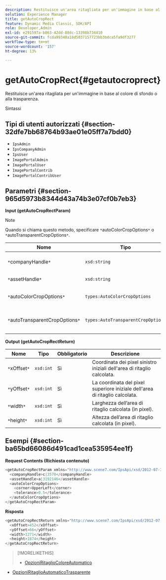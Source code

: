 ```yaml
---
description: Restituisce un'area ritagliata per un'immagine in base al colore di sfondo o alla trasparenza.
solution: Experience Manager
title: getAutoCropRect
feature: Dynamic Media Classic, SDK/API
role: Developer,Admin
exl-id: e291597a-b863-42dd-88dc-13398b734410
source-git-commit: fcda99340a18d5037157723bb3bdca5fa9df3277
workflow-type: tm+mt
source-wordcount: '157'
ht-degree: 13%

---
```


# getAutoCropRect{#getautocroprect}

Restituisce un&#39;area ritagliata per un&#39;immagine in base al colore di sfondo o alla trasparenza.

Sintassi

## Tipi di utenti autorizzati {#section-32dfe7bb68764b93ae01e05ff7a7bdd0}

* `IpsAdmin`
* `IpsCompanyAdmin`
* `IpsUser`
* `ImagePortalAdmin`
* `ImagePortalUser`
* `ImagePortalContrib`
* `ImagePortalContribUser`

## Parametri {#section-965d5973b8344d43a74b3e07cf0b7eb3}

**Input (getAutoCropRectParam)**

>[!NOTE]
>
>Quando si chiama questo metodo, specificare `*`autoColorCropOptions`*` o `*`autoTransparentCropOptions`*`.

| Nome | Tipo | Obbligatorio | Descrizione |
|---|---|---|---|
| `*`companyHandle`*` | `xsd:string` | Sì | L’handle dell’azienda con la risorsa con cui desideri lavorare. |
| `*`assetHandle`*` | `xsd:string` | Sì | Il handle della risorsa con cui desideri lavorare. |
| `*`autoColorCropOptions`*` | `types:AutoColorCropOptions` | No | Calcola il rettangolo di ritaglio in base al colore. Vedere [Opzioni di ritaglio automatico](../../../types/c-data-types/r-auto-color-crop-options.md#reference-976c3a1f8e47473cae016a4e9e09e4a6). |
| `*`autoTransparentCropOptions`*` | `types:AutoTransparentCropOptions` | No | Calcola il rettangolo di ritaglio in base alla trasparenza. Vedere [AutoTransparentCropOptions](../../../types/c-data-types/r-auto-transparent-crop-options.md#reference-f4460b3bdf814f4c85e4f097ea4e6e2b). |

**Output (getAutoCropRectReturn)**

| Nome | Tipo | Obbligatorio | Descrizione |
|---|---|---|---|
| `*`xOffset`*` | `xsd:int` | Sì | Coordinata dei pixel sinistro iniziali dell&#39;area di ritaglio calcolata. |
| `*`yOffset`*` | `xsd:int` | Sì | La coordinata del pixel superiore iniziale dell&#39;area di ritaglio calcolata. |
| `*`width`*` | `xsd:int` | Sì | Larghezza dell’area di ritaglio calcolata (in pixel). |
| `*`height`*` | `xsd:int` | Sì | Altezza dell’area di ritaglio calcolata (in pixel). |

## Esempi {#section-ba65bd66086d491cad1cea535954ee1f}

**Request Contents (Richiesta contenuto)**

```java
<getAutoCropRectParam xmlns="http://www.scene7.com/IpsApi/xsd/2012-07-31-beta">
  <companyHandle>c|3578</companyHandle>
  <assetHandle>a|3192146</assetHandle>
  <autoColorCropOptions>
    <corner>UpperLeft</corner>
    <tolerance>0.5</tolerance>
  </autoColorCropOptions>
</getAutoCropRectParam>
```

**Risposta**

```java
<getAutoCropRectReturn xmlns="http://www.scene7.com/IpsApi/xsd/2012-07-31-beta">
  <xOffset>452</xOffset>
  <yOffset>66</yOffset>
  <width>1271</width>
  <height>1874</height>
</getAutoCropRectReturn>
```

>[!MORELIKETHIS]
>
>* [OpzioniRitaglioColoreAutomatico](../../../types/c-data-types/r-auto-color-crop-options.md#reference-976c3a1f8e47473cae016a4e9e09e4a6)
* [OpzioniRitaglioAutomaticoTrasparente](../../../types/c-data-types/r-auto-transparent-crop-options.md#reference-f4460b3bdf814f4c85e4f097ea4e6e2b)


